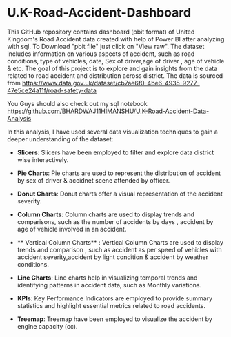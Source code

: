 # U.K-Road-Accident-Dashboard
This GitHub repository contains dashboard (pbit format) of United Kingdom's Road Accident data created with help of Power BI after analyzing with sql. To Download "pbit file" just click on "View raw". The dataset includes information on various aspects of accident, such as road conditions, type of vehicles, date, Sex of driver,age of driver , age of vehicle & etc. The goal of this project is to explore and gain insights from the data related to road accident and distribution across district. 
The data is sourced from https://www.data.gov.uk/dataset/cb7ae6f0-4be6-4935-9277-47e5ce24a11f/road-safety-data

You Guys should  also check out my sql notebook https://github.com/BHARDWAJ11HIMANSHU/U.K-Road-Accident-Data-Analysis 

In this analysis, I have used several data visualization techniques to gain a deeper understanding of the dataset:

- **Slicers**: Slicers have been employed to filter and explore data district wise interactively.

- **Pie Charts**: Pie charts are used to represent the distribution of accident by sex of driver & accidnet scene attended by officer.

- **Donut Charts**: Donut charts offer a visual representation of the accident severity.

- **Column Charts**: Column charts are used to display trends and comparisons, such as the number of accidents by days , accident by age of vehicle involved in an accident.
  
- ** Vertical Column Charts** : Vertical Column Charts are used to display trends and comparison , such as accident as per speed of vehicles with accident severity,accident by light condition & accident by weather conditions.

- **Line Charts**: Line charts help in visualizing temporal trends and identifying patterns in accident data, such as Monthly variations.

- **KPIs**: Key Performance Indicators are employed to provide summary statistics and highlight essential metrics related to road accidents.
- **Treemap**: Treemap have been employed to visualize the accident by engine capacity (cc).
